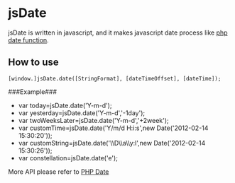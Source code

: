 jsDate
======

jsDate is written in javascript, and it makes javascript date process like [php date function](http://php.net/manual/en/function.date.php "php date").

## How to use ##

`[window.]jsDate.date([StringFormat], [dateTimeOffset], [dateTime]);`



###Example###

- var today=jsDate.date('Y-m-d');
- var yesterday=jsDate.date('Y-m-d','-1day');
- var twoWeeksLater=jsDate.date('Y-m-d','+2week');
- var customTime=jsDate.date('Y/m/d H:i:s',new Date('2012-02-14 15:30:20'));
- var customString=jsDate.date('\\\D\\\a\\\y:l',new Date('2012-02-14 15:30:26'));
- var constellation=jsDate.date('e');

More API please refer to [PHP Date](http://php.net/manual/en/function.date.php "php date")